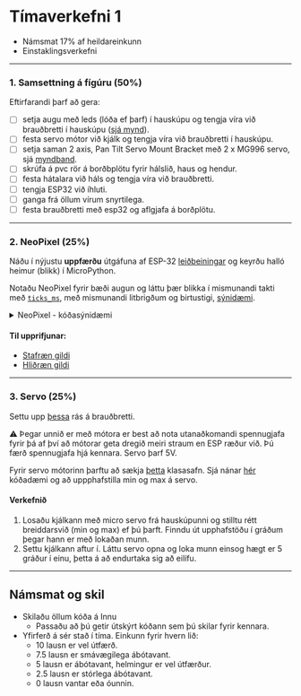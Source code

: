 # Tímaverkefni 1 

- Námsmat 17% af heildareinkunn
- Einstaklingsverkefni

---

### 1. Samsettning á fígúru (**50%**)

Eftirfarandi þarf að gera:

- [ ] setja augu með leds (lóða ef þarf) í hauskúpu og tengja víra við brauðbretti í hauskúpu ([sjá mynd](../Myndir/augu.png)).
- [ ] festa servo mótor við kjálk og tengja víra við brauðbretti í hauskúpu.
- [ ] setja saman 2 axis, Pan Tilt Servo Mount Bracket með 2 x MG996 servo, sjá [myndband](https://a.co/d/ekvn3VQ).
- [ ] skrúfa á pvc rör á borðbplötu fyrir hálslið, haus og hendur.
- [ ] festa hátalara við háls og tengja víra við brauðbretti.
- [ ] tengja ESP32 við íhluti.
- [ ] ganga frá öllum vírum snyrtilega.
- [ ] festa brauðbretti með esp32 og aflgjafa á borðplötu.

---

### 2. NeoPixel (**25%**)
Náðu í nýjustu **uppfærðu** útgáfuna af ESP-32 [leiðbeiningar](https://github.com/VESM1VS/AFANGI/blob/main/Kennsluefni/ESP_Uppsetning.md) og keyrðu halló heimur (blikk) í MicroPython.

Notaðu NeoPixel fyrir bæði augun og láttu þær blikka í mismunandi takti með [`ticks_ms`](https://github.com/VESM2VT/ESP32/blob/main/kodi/ticks.md), með mismunandi litbrigðum og birtustigi, [sýnidæmi](https://wokwi.com/projects/390068539029210113).



<details>
<summary>NeoPixel - kóðasýnidæmi</summary>
<br>

```python

from machine import Pin
from neopixel import NeoPixel
from time import sleep_ms

neo = NeoPixel(Pin(42), 2)   #  2 x Leds

# slökktu á báðum leds
neo.fill([0, 0, 0])

# Allar NeoPixel perurnar lýsa rauðu ljósi í eina sekúndu með fill aðferð.
neo.fill([255, 0, 0])
neo.write()
sleep_ms(1000)

# LED nr 2 er lýst með grænum lit
neo[1] = [0, 255, 0]
neo.write()

```

</details>

#### Til upprifjunar:
- [Stafræn gildi](https://github.com/VESM1VS/AFANGI/blob/main/Kennsluefni/digital.md)
- [Hliðræn gildi](https://github.com/VESM1VS/AFANGI/blob/main/Kennsluefni/analog.md)

---

### 3. Servo (**25%**)
Settu upp [þessa](https://raw.githubusercontent.com/VESM3/IOT/refs/heads/main/Myndir/servo_kjalki.png) rás á brauðbretti.

:warning: Þegar unnið er með mótora er best að nota utanaðkomandi spennugjafa fyrir þá af því að mótorar geta dregið meiri straum en ESP ræður við. Þú færð spennugjafa hjá kennara. Servo þarf 5V.

Fyrir servo mótorinn þarftu að sækja [þetta](https://github.com/pvanallen/esp32-getstarted/blob/master/examples/servo.py) klasasafn. Sjá nánar [hér](https://github.com/pvanallen/esp32-getstarted/blob/master/docs/servo.md) kóðadæmi og að uppphafstilla min og max á servo.

#### Verkefnið
1. Losaðu kjálkann með micro servo frá hauskúpunni og stilltu rétt breiddarsvið (min og max) ef þú þarft. Finndu út upphafstöðu í gráðum þegar hann er með lokaðan munn.
1. Settu kjálkann aftur í. Láttu servo opna og loka munn einsog hægt er 5 gráður í einu, þetta á að endurtaka sig að eilífu.

---

## Námsmat og skil

- Skilaðu öllum kóða á Innu
  - Passaðu að þú getir útskýrt kóðann sem þú skilar fyrir kennara.
- Yfirferð á sér stað í tíma. Einkunn fyrir hvern lið: 
    - 10 lausn er vel útfærð.
    - 7.5 lausn er smávægilega ábótavant.
    - 5 lausn er ábótavant, helmingur er vel útfærður.
    - 2.5 lausn er stórlega ábótavant.
    - 0 lausn vantar eða óunnin.




